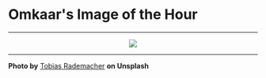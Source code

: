 # Omkaar's Image of the Hour

---

<div align="center">

<a href="https://unsplash.com/photos/milky-way-and-stars-in-a-dark-night-sky-oQR1B87HsNs">
  <img src="https://images.unsplash.com/photo-1742626157111-59f3f1019a8a?crop=entropy&cs=tinysrgb&fit=max&fm=jpg&ixid=M3w3NjA2Nzh8MHwxfHJhbmRvbXx8fHx8fHx8fDE3NTI5OTg0MDB8&ixlib=rb-4.1.0&q=80&w=1080" style="max-width:100%; height:auto;">
</a>



</div>

---

**Photo by** [Tobias Rademacher](https://unsplash.com/@tobbes_rd) **on Unsplash**

